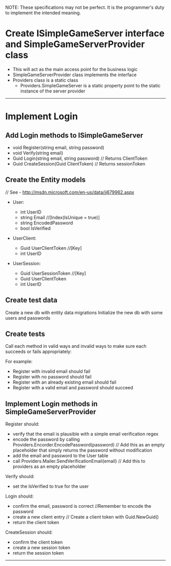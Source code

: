NOTE: These specifications may not be perfect. It is the programmer's duty to implement the intended meaning.

# Create ISimpleGameServer interface and SimpleGameServerProvider class

- This will act as the main access point for the business logic
- SimpleGameServerProvider class implements the interface
- Providers class is a static class
	- Providers.SimpleGameServer is a static property point to the static instance of the server provider

---

# Implement Login

## Add Login methods to ISimpleGameServer

- void Register(string email, string password)
- void Verify(string email)
- Guid Login(string email, string password) // Returns ClientToken
- Guid CreateSession(Guid ClientToken) // Returns sessionToken

## Create the Entity models

// See - http://msdn.microsoft.com/en-us/data/jj679962.aspx

- User:
	- int UserID
	- string Email //[Index(IsUnique = true)] 
	- string EncodedPassword
	- bool IsVerified

- UserClient:
	- Guid UserClientToken //[Key] 
	- int UserID

- UserSession:
	- Guid UserSessionToken //[Key] 
	- Guid UserClientToken
	- int UserID
	

## Create test data

Create a new db with entity data migrations
Initialize the new db with some users and passwords

## Create tests

Call each method in valid ways and invalid ways to make sure each succeeds or fails appropriately:

For example:
- Register with invalid email should fail
- Register with no password should fail
- Register with an already existing email should fail
- Register with a valid email and password should succeed


## Implement Login methods in SimpleGameServerProvider

Register should:

- verify that the email is plausible with a simple email verification regex
- encode the password by calling Providers.Encorder.EncodePassword(password) // Add this as an empty placeholder that simply returns the password without modification
- add the email and password to the User table
- call Providers.Mailer.SendVerificationEmail(email) // Add this to providers as an empty placeholder

Verify should:

- set the IsVerified to true for the user

Login should:

- confirm the email, password is correct //Remember to encode the password 
- create a new client entry // Create a client token with Guid.NewGuid()
- return the client token

CreateSession should:

- confirm the client token
- create a new session token
- return the session token

---